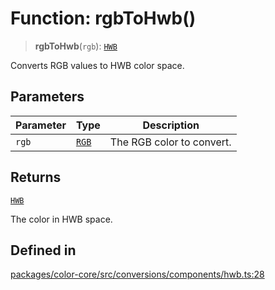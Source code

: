 # Function: rgbToHwb()

> **rgbToHwb**(`rgb`): [`HWB`](../type-aliases/HWB.md)

Converts RGB values to HWB color space.

## Parameters

| Parameter | Type | Description |
| ------ | ------ | ------ |
| `rgb` | [`RGB`](../type-aliases/RGB.md) | The RGB color to convert. |

## Returns

[`HWB`](../type-aliases/HWB.md)

The color in HWB space.

## Defined in

[packages/color-core/src/conversions/components/hwb.ts:28](https://github.com/iamlite/color-core-mono-test/blob/d94d70fcd3b8bc32b54a8388048088ead1ff133f/packages/color-core/src/conversions/components/hwb.ts#L28)

